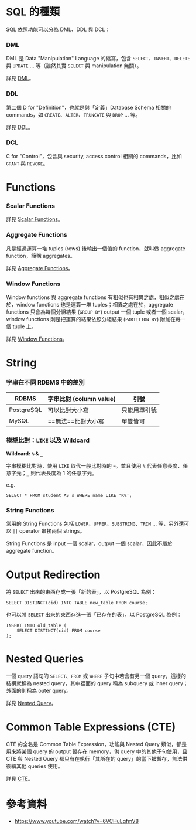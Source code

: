 # SQL 的種類

SQL 依照功能可以分為 DML、DDL 與 DCL：

### DML

DML 是 Data "Manipulation" Language 的縮寫，包含 `SELECT`、`INSERT`、`DELETE` 與 `UPDATE` … 等（雖然其實 `SELECT` 與 manipulation 無關）。

詳見 [DML](</Database/SQL/DML.md>)。

### DDL

第二個 D for "Definition"，也就是與「定義」Database Schema 相關的 commands，如 `CREATE`、`ALTER`、`TRUNCATE` 與 `DROP` … 等。

詳見 [DDL](</Database/SQL/DDL.md>)。

### DCL

C for "Control"，包含與 security, access control 相關的 commands，比如 `GRANT` 與 `REVOKE`。

# Functions

### Scalar Functions

詳見 [Scalar Functions](</Database/SQL/Scalar Functions.md>)。

### Aggregate Functions

凡是經過運算一堆 tuples (rows) 後輸出一個值的 function，就叫做 aggregate function，簡稱 aggregates。

詳見 [Aggregate Functions](</Database/SQL/Aggregate Functions.md>)。

### Window Functions

Window functions 與 aggregate functions 有相似也有相異之處，相似之處在於，window functions 也是運算一堆 tuples；相異之處在於，aggregate functions 只會為每個分組結果 (`GROUP BY`) output 一個 tuple 或者一個 scalar，window functions 則是把運算的結果依照分組結果 (`PARTITION BY`) 附加在每一個 tuple 上。

詳見 [Window Functions](</Database/SQL/Window Functions.md>)。

# String

### 字串在不同 RDBMS 中的差別

| **RDBMS** | **字串比對 (column value)** | **引號** |
| ---- | ---- | ---- |
| PostgreSQL | 可以比對大小寫| 只能用單引號 |
| MySQL | ==無法==比對大小寫 | 單雙皆可 |

### 模糊比對：`LIKE` 以及 Wildcard

**Wildcard: `%` & `_`**

字串模糊比對時，使用 `LIKE` 取代一般比對時的 `=`。並且使用 `%` 代表任意長度、任意字元；`_` 則代表長度為 1 的任意字元。

e.g.

```PostgreSQL
SELECT * FROM student AS s WHERE name LIKE 'K%';
```

### String Functions

常用的 String Functions 包括 `LOWER`、`UPPER`、`SUBSTRING`、`TRIM` … 等，另外還可以 `||` operator 串接兩個 strings。

String Functions 是 input 一個 scalar，output 一個 scalar，因此不屬於 aggregate function。

# Output Redirection

將 `SELECT` 出來的東西存成一張「新的表」，以 PostgreSQL 為例：

```PostgreSQL
SELECT DISTINCT(cid) INTO TABLE new_table FROM course;
```

也可以將 `SELECT` 出來的東西存進一張「已存在的表」，以 PostgreSQL 為例：

```PostgreSQL
INSERT INTO old_table (
    SELECT DISTINCT(cid) FROM course
);
```

# Nested Queries

一個 query 語句的 `SELECT`、`FROM` 或 `WHERE` 子句中若含有另一個 query，這樣的結構就稱為 nested query，其中裡面的 query 稱為 subquery 或 inner query；外面的則稱為 outer query。

詳見 [Nested Query](</Database/SQL/Nested Query.md>)。

# Common Table Expressions (CTE)

CTE 的全名是 Common Table Expression，功能與 Nested Query 類似，都是用來將某個 query 的 output 暫存在 memory，供 query 中的其他子句使用，且 CTE 與 Nested Query 都只有在執行「其所在的 query」的當下被暫存，無法供後續其他 queries 使用。

詳見 [CTE](</Database/SQL/CTE.md>)。

# 參考資料

- <https://www.youtube.com/watch?v=6VCHuLqfmV8>
